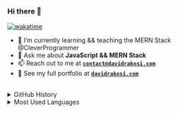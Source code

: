### Hi there 👋

[![wakatime](https://wakatime.com/badge/user/f4abd1ac-55d8-42f6-ac6c-6e066e5d4f58.svg)](https://wakatime.com/@f4abd1ac-55d8-42f6-ac6c-6e066e5d4f58)

<!-- **drakosi99/drakosi99** is a ✨ _special_ ✨ repository because its `README.md` (this file) appears on your GitHub profile. -->

<!-- Here are some ideas to get you started: -->

<!-- - 👯 I’m looking to collaborate on any JavaScript Project -->
<!-- - 🔭 I’m currently working on ... -->
- 🌱 I’m currently learning && teaching the MERN Stack @CleverProgrammer
- 💬 Ask me about **JavaScript && MERN Stack**
- 📫 Reach out to me at **[`contact@davidrakosi.com`](mailto:david@davidrakosi.com)**
- 💼 See my full portfolio at **[`davidrakosi.com`](https://davidrakosi.com)**
<!-- - 🤔 I’m looking for help with ... -->
<!-- - 😄 Pronouns: ...
- ⚡ Fun fact: ... -->
<br>

<div>
<details>
  <summary>GitHub History</summary>
  <p><img align="center" src="https://github-readme-streak-stats.herokuapp.com/?user=drakosi99&" alt="drakosi99" /></p>
.
</details>
</div>

<div>
<details>
  <summary>Most Used Languages</summary>

<p><img align="center" src="https://github-readme-stats.vercel.app/api/top-langs?username=drakosi99&show_icons=true&locale=en&layout=compact" alt="drakosi99" /></p>
</details>
</div>
